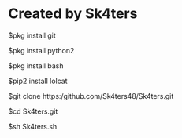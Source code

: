 # Created by Sk4ters


$pkg install git

$pkg install python2

$pkg install bash

$pip2 install lolcat

$git clone https:/github.com/Sk4ters48/Sk4ters.git

$cd Sk4ters.git

$sh Sk4ters.sh
